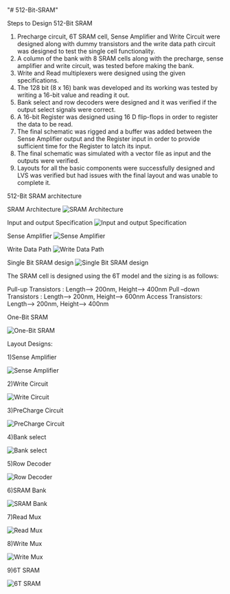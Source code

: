 "# 512-Bit-SRAM" 

Steps to Design 512-Bit SRAM

1)	Precharge circuit, 6T SRAM cell, Sense Amplifier and Write Circuit were designed along with dummy transistors and the write data path circuit was designed to test the single cell functionality.
2)	A column of the bank with 8 SRAM cells along with the precharge, sense amplifier and write circuit, was tested before making the bank.
3)	Write and Read multiplexers were designed using the given specifications.
4)	The 128 bit (8 x 16) bank was developed and its working was tested by writing a 16-bit value and reading it out.
5)	Bank select and row decoders were designed and it was verified if the output select signals were correct.
6)	A 16-bit Register was designed using 16 D flip-flops in order to register the data to be read.
7)	The final schematic was rigged and a buffer was added between the Sense Amplifier output and the Register input in order to provide sufficient time for the Register to latch its input.
8)	The final schematic was simulated with a vector file as input and the outputs were verified.
9)	Layouts for all the basic components were successfully designed and LVS was verified but had issues with the final layout and was unable to complete it.


512-Bit SRAM architecture

SRAM Architecture
![SRAM Architecture](Arch_SRAM.PNG)

Input and output Specification
![Input and output Specification](IO_SRAM.PNG)

Sense Amplifier
![Sense Amplifier](Sense_Amp.PNG)

Write Data Path
![Write Data Path](Write_Data_path.PNG)

Single Bit SRAM design
![Single Bit SRAM design](SRAM.PNG)

The SRAM cell is designed using the 6T model and the sizing is as follows:
	       
Pull-up Transistors : Length--> 200nm,  Height--> 400nm
Pull –down Transistors : Length--> 200nm, Height--> 600nm
Access Transistors: Length--> 200nm, Height--> 400nm

One-Bit SRAM 

![One-Bit SRAM](sramcelltestckt_schem.JPG)

Layout Designs:

1)Sense Amplifier

![Sense Amplifier](senseampcell_lay.JPG)

2)Write Circuit

![Write Circuit](writeckt_lay.JPG)

3)PreCharge Circuit

![PreCharge Circuit](pre_ckt_cell_lay.JPG)

4)Bank select

![Bank select](banksel_lay.JPG)

5)Row Decoder

![Row Decoder](rowdecoder_lay.JPG)

6)SRAM Bank

![SRAM Bank](sram_bank_layout.JPG)

7)Read Mux

![Read Mux](readmuxcell_lay.JPG)

8)Write Mux

![Write Mux](writeckt_full_lay.JPG)

9)6T SRAM

![6T SRAM](6T_layout.JPG)






